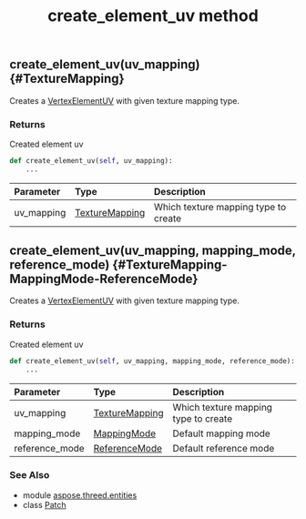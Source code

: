 ﻿---
title: create_element_uv method
second_title: Aspose.3D for Python via .NET API References
description: 
type: docs
weight: 40
url: /python-net/aspose.threed.entities/patch/create_element_uv/
is_root: false
---

## create_element_uv(uv_mapping) {#TextureMapping}

Creates a [VertexElementUV](/3d/python-net/aspose.threed.entities/vertexelementuv) with given texture mapping type.

### Returns 


Created element uv


```python
def create_element_uv(self, uv_mapping):
    ...
```


| Parameter | Type | Description |
| :- | :- | :- |
| uv_mapping | [TextureMapping](/3d/python-net/aspose.threed.entities/texturemapping) | Which texture mapping type to create |


## create_element_uv(uv_mapping, mapping_mode, reference_mode) {#TextureMapping-MappingMode-ReferenceMode}

Creates a [VertexElementUV](/3d/python-net/aspose.threed.entities/vertexelementuv) with given texture mapping type.

### Returns 


Created element uv


```python
def create_element_uv(self, uv_mapping, mapping_mode, reference_mode):
    ...
```


| Parameter | Type | Description |
| :- | :- | :- |
| uv_mapping | [TextureMapping](/3d/python-net/aspose.threed.entities/texturemapping) | Which texture mapping type to create |
| mapping_mode | [MappingMode](/3d/python-net/aspose.threed.entities/mappingmode) | Default mapping mode |
| reference_mode | [ReferenceMode](/3d/python-net/aspose.threed.entities/referencemode) | Default reference mode |



### See Also
* module [aspose.threed.entities](../../)
* class [Patch](/3d/python-net/aspose.threed.entities/patch)
